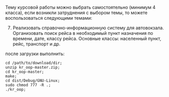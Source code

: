 Тему курсовой работы можно выбрать самостоятельно (минимум 4 класса), 
если возникли затруднения с выбором темы, то можете воспользоваться следующими темами:

7) Реализовать справочно-информационную систему для автовокзала. 
Организовать поиск рейса в необходимый пункт назначения по времени, дате, классу рейса. 
Основные классы: населенный пункт, рейс, транспорт и др.  

после загрузки выполнить: 

```linux
cd /path/to/download/dir; 
unzip kr_oop-master.zip; 
cd kr_oop-master; 
make; 
cd dist/Debug/GNU-Linux; 
sudo chmod 777 -R .; 
./kr_oop; 
```